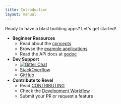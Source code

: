 ```yaml
---
title: Introduction
layout: manual
---
```


Ready to have a blast building apps? Let's get started!

- **Beginner Resources**
    - Read about the [concepts](concepts.html)
    - Browse the [example applications](/examples/)
    - Read the API docs at [godoc](https://godoc.org/github.com/revel/revel)
- **Dev Support**
    - [![Gitter Chat](http://img.shields.io/badge/chat-online-brightgreen.svg)](https://gitter.im/revel/community)
    - [StackOverflow](http://stackoverflow.com/questions/tagged/revel)
    - [GitHub](https://github.com/revel/revel/issues)
- **Contribute to Revel**
    - Read [CONTRIBUTING](https://github.com/revel/revel/blob/master/CONTRIBUTING.md)
    - Check the [Development Workflow](https://github.com/revel/revel/wiki/Revel-Workflow)
    - Submit your PR or request a feature
